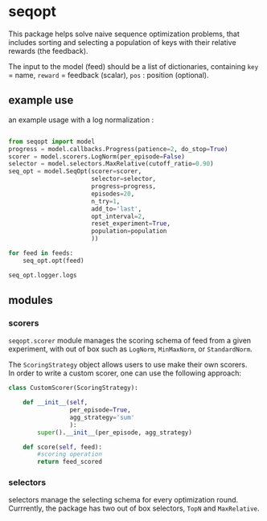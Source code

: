 # seqopt

This package helps solve naive sequence optimization problems,
that includes sorting and selecting a population of keys with their
relative rewards (the feedback).

The input to the model (feed) should be a list of dictionaries,
containing `key` = name, `reward` = feedback (scalar), `pos` : position (optional).

## example use

an example usage with a log normalization :

```py

from seqopt import model
progress = model.callbacks.Progress(patience=2, do_stop=True)
scorer = model.scorers.LogNorm(per_episode=False)
selector = model.selectors.MaxRelative(cutoff_ratio=0.90)
seq_opt = model.SeqOpt(scorer=scorer,
                       selector=selector,
                       progress=progress,
                       episodes=20,
                       n_try=1,
                       add_to='last',
                       opt_interval=2,
                       reset_experiment=True,
                       population=population
                       ))

for feed in feeds:
    seq_opt.opt(feed)

seq_opt.logger.logs
```

## modules
### scorers
`seqopt.scorer` module manages the scoring schema of feed from a given
experiment, with out of box such as `LogNorm`, `MinMaxNorm`, or `StandardNorm`.

The `ScoringStrategy` object allows users to use make their own scorers.  
In order to write a custom scorer, one can use the following approach:

```py
class CustomScorer(ScoringStrategy):

    def __init__(self,
                 per_episode=True,
                 agg_strategy='sum'
                 ):
        super().__init__(per_episode, agg_strategy)

    def score(self, feed):
        #scoring operation
        return feed_scored
```

### selectors
selectors manage the selecting schema for every optimization round. Currrently,
the package has two out of box selectors, `TopN` and `MaxRelative`.





